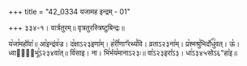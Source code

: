 +++
title = "42_0334 यजामह इन्द्रम् - 01"

+++
३३४-१। वार्त्रतुरम्॥ वृत्रतुरस्त्रिष्टुबिन्द्रः॥

य꣥जा꣯महो꣤वा꣥॥ आ꣡इन्द्रंव꣢ज्र। द꣡क्षाऽ२३इणा꣢म्। ह꣡री꣯णाꣳ꣢꣯रथ्यं꣡वि। व्रताऽ२३ना꣢म्। प्र꣡श्मश्रु꣢भिर्दो꣡꣯धु꣢वत्। ऊ꣡। ध्वाधा꣢᳐भू꣣ऽ२३४वा꣥त्॥ वि꣡साइ। ना। भि꣢र्भय꣡मानाऽ२३ः॥ वा꣡ऽ२३इरा꣤ऽ३। धा꣢ऽ३४५सोऽ६"हा꣥इ॥